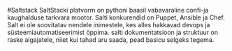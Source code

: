 #Saltstack
SaltStacki platvorm on pythoni baasil vabavaraline confi-ja kaughalduse tarkvara mootor. Salti konkurendid on Puppet, Ansible ja Chef. Salt ei ole soovitatav nendele inimestele, kes alles hakkavad devops ja süsteemiautomatiseerimist õppima.
salti dokumentatsioon ja struktuur on raske algajatele, niiet kui tahad aru saada, pead basicu selgeks tegema.
